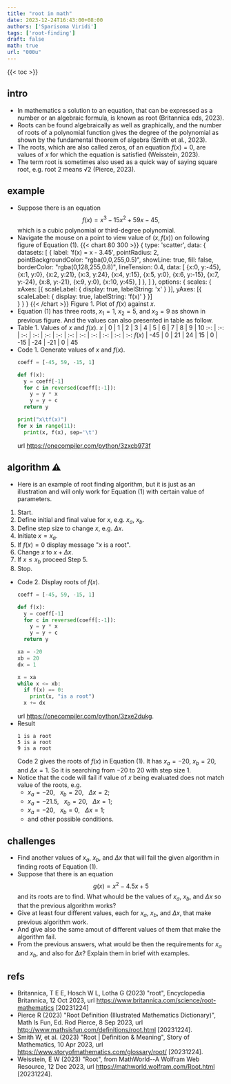 ```yaml
---
title: "root in math"
date: 2023-12-24T16:43:00+08:00
authors: ['Sparisoma Viridi']
tags: ['root-finding']
draft: false
math: true
url: "000u"
---
```

{{< toc >}}


## intro
+ In mathematics a solution to an equation, that can be expressed as a number or an algebraic formula, is known as root (Britannica eds, 2023).
+ Roots can be found algebraically as well as graphically, and the number of roots of a polynomial function gives the degree of the polynomial as shown by the fundamental theorem of algebra (Smith et al., 2023).
+ The roots, which are also called zeros, of an equation $f(x) = 0$, are values of $x$ for which the equation is satisfied (Weisstein, 2023).
+ The term root is sometimes also used as a quick way of saying square root, e.g. root 2 means &Sqrt;2 (Pierce, 2023).


## example
+ Suppose there is an equation
$$\tag{1}
f(x) = x^3 - 15x^2 + 59x - 45,
$$
which is a cubic polynomial or third-degree polynomial.
+ Navigate the mouse on a point to view value of $(x, f(x))$ on following figure of Equation (1).
  {{< chart 80 300 >}}
  {
    type: 'scatter',
    data:
    {
      datasets: [
        {
          label: 'f(x) = x - 3.45',
          pointRadius: 2,
          pointBackgroundColor: "rgba(0,0,255,0.5)",
          showLine: true,
          fill: false,
          borderColor: "rgba(0,128,255,0.8)",
          lineTension: 0.4,
          data:
          [
{x:0, y:-45},
{x:1, y:0},
{x:2, y:21},
{x:3, y:24},
{x:4, y:15},
{x:5, y:0},
{x:6, y:-15},
{x:7, y:-24},
{x:8, y:-21},
{x:9, y:0},
{x:10, y:45},
          ]
        },
      ]
    },
    options: {
      scales: {
        xAxes: [{
          scaleLabel: {
          display: true,
          labelString: 'x'
          }
        }],
        yAxes: [{
          scaleLabel: {
          display: true,
          labelString: 'f(x)'
          }
        }]    
      }
    }
  }
  {{< /chart >}}
  Figure 1. Plot of $f(x)$ against $x$.
+ Equation (1) has three roots, $x_1 = 1$, $x_2 = 5$, and $x_3 = 9$ as shown in previous figure. And the values can also presented in table as follow.
+ Table 1. Values of $x$ and $f(x)$.
$x$ | 0 | 1 | 2 | 3 | 4 | 5 | 6 | 7 | 8 | 9 | 10
:-: | :-: | :-: | :-: | :-: | :-: | :-: | :-: | :-: | :-: | :-: | :-:
$f(x)$ | -45 | 0 | 21 | 24 | 15 | 0 | -15 | -24 | -21 | 0 | 45
+ Code 1. Generate values of $x$ and $f(x)$.
  ```python
  coeff = [-45, 59, -15, 1]

  def f(x):
    y = coeff[-1]
    for c in reversed(coeff[:-1]):
      y = y * x
      y = y + c
    return y

  print("x\tf(x)")
  for x in range(11):
    print(x, f(x), sep='\t')

  ```
  url https://onecompiler.com/python/3zxcb973f


## algorithm &#9888;
+  Here is an example of root finding algorithm, but it is just as an illustration and will only work for Equation (1) with certain value of parameters.
  1. Start.
  2. Define initial and final value for $x$, e.g. $x_a$, $x_b$.
  3. Define step size to change $x$, e.g. $\Delta x$.
  4. Initiate $x = x_a$.
  5. If $f(x) = 0$ display message "$x$ is a root".
  6. Change $x$ to $x + \Delta x$.
  7. If $x \le x_b$ proceed Step 5.
  8. Stop.
+ Code 2. Display roots of $f(x)$.
  ```python
  coeff = [-45, 59, -15, 1]

  def f(x):
    y = coeff[-1]
    for c in reversed(coeff[:-1]):
      y = y * x
      y = y + c
    return y

  xa = -20
  xb = 20
  dx = 1

  x = xa
  while x <= xb:
    if f(x) == 0:
      print(x, "is a root")
    x += dx
  ```
  url https://onecompiler.com/python/3zxe2dukg.
+ Result
  ```
  1 is a root
  5 is a root
  9 is a root
  ```
  Code 2 gives the roots of $f(x)$ in Equation (1). It has $x_a = -20$, $x_b = 20$, and $\Delta x = 1$. So it is searching from $-20$ to $20$ with step size $1$.
+ Notice that the code will fail if value of $x$ being evaluated does not match value of the roots, e.g.
  - $x_a = -20$, &nbsp; $x_b = 20$, &nbsp; $\Delta x = 2$;
  - $x_a = -21.5$, &nbsp; $x_b = 20$, &nbsp; $\Delta x = 1$;
  - $x_a = -20$, &nbsp; $x_b = 0$, &nbsp; $\Delta x = 1$;
  - and other possible conditions.


## challenges
+ Find another values of $x_a$, $x_b$, and $\Delta x$ that will fail the given algorithm in finding roots of Equation (1).
+ Suppose that there is an equation
$$\tag{2}
g(x) = x^2 - 4.5x + 5
$$
and its roots are to find. What whould be the values of $x_a$, $x_b$, and $\Delta x$ so that the previous algorithm works?
+ Give at least four different values, each for $x_a$, $x_b$, and $\Delta x$, that make previous algorithm work.
+ And give also the same amout of different values of them that make the algorithm fail.
+ From the previous answers, what would be then the requirements for $x_a$ and $x_b$, and also for $\Delta x$? Explain them in brief with examples.


## refs
+ Britannica, T E E, Hosch W L, Lotha G (2023) "root", Encyclopedia Britannica, 12 Oct 2023, url https://www.britannica.com/science/root-mathematics [20231224]
+ Pierce R (2023) "Root Definition (Illustrated Mathematics Dictionary)", Math Is Fun, Ed. Rod Pierce, 8 Sep 2023, url http://www.mathsisfun.com/definitions/root.html [20231224].
+ Smith W, et al. (2023) "Root | Definition & Meaning", Story of Mathematics, 10 Apr 2023, url https://www.storyofmathematics.com/glossary/root/ [20231224].
+ Weisstein, E W (2023) "Root", from MathWorld--A Wolfram Web Resource, 12 Dec 2023, url https://mathworld.wolfram.com/Root.html [20231224].
